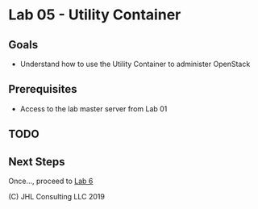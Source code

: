 # Lab 05 - Utility Container

## Goals

* Understand how to use the Utility Container to administer OpenStack

## Prerequisites

* Access to the lab master server from Lab 01

## TODO



## Next Steps

Once..., proceed to [Lab 6](Lab06.md)

(C) JHL Consulting LLC 2019
